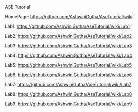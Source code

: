 ASE Tutorial

HomePage: https://github.com/AshwiniGutha/AseTutorial/wiki

Lab1: https://github.com/AshwiniGutha/AseTutorial/wiki/Lab1

Lab2: https://github.com/AshwiniGutha/AseTutorial/wiki/Lab2

Lab3: https://github.com/AshwiniGutha/AseTutorial/wiki/Lab3

Lab4: https://github.com/AshwiniGutha/AseTutorial/wiki/Lab4

Lab5: https://github.com/AshwiniGutha/AseTutorial/wiki/Lab5

Lab6: https://github.com/AshwiniGutha/AseTutorial/wiki/Lab6

Lab7: https://github.com/AshwiniGutha/AseTutorial/wiki/Lab7

Lab8: https://github.com/AshwiniGutha/AseTutorial/wiki/Lab8

Lab9: https://github.com/AshwiniGutha/AseTutorial/wiki/Lab9

